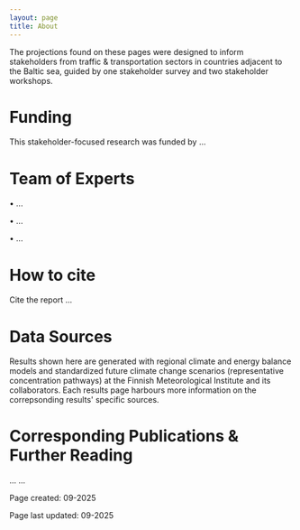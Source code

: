 ```yaml
---
layout: page
title: About
---
```


The projections found on these pages were designed to inform stakeholders from traffic & transportation sectors in countries adjacent to the Baltic sea, guided by one stakeholder survey and two stakeholder workshops. 


# Funding
This stakeholder-focused research was funded by ...


# Team of Experts

• ...

• ...

• ...


# How to cite
Cite the report ...


# Data Sources
Results shown here are generated with regional climate and energy balance models and standardized future climate change scenarios (representative concentration pathways) at the Finnish Meteorological Institute and its collaborators. Each results page harbours more information on the correpsonding results' specific sources.


# Corresponding Publications & Further Reading

...
...

Page created: 09-2025 

Page last updated: 09-2025
